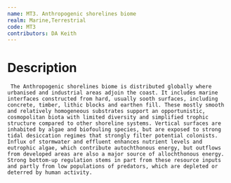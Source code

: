 ```yaml
---
name: MT3. Anthropogenic shorelines biome
realm: Marine,Terrestrial
code: MT3
contributors: DA Keith
---
```


# Description
     The Anthropogenic shorelines biome is distributed globally where urbanised and industrial areas adjoin the coast. It includes marine interfaces constructed from hard, usually sooth surfaces, including concrete, timber, lithic blocks and earthen fill. These mostly smooth and relatively homogeneous substrates support an opportunistic, cosmopolitan biota with limited diversity and simplified trophic structure compared to other shoreline systems. Vertical surfaces are inhabited by algae and biofouling species, but are exposed to strong tidal desiccation regimes that strongly filter potential colonists. Influx of stormwater and effluent enhances nutrient levels and eutrophic algae, which contribute autochthonous energy, but outflows from developed areas are also a major source of allochthonous energy. Strong bottom-up regulation stems in part from these resource inputs and partly from low populations of predators, which are depleted or deterred by human activity. 

